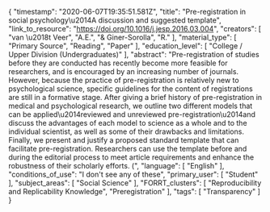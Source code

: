 {
    "timestamp": "2020-06-07T19:35:51.581Z",
    "title": "Pre-registration in social psychology\u2014A discussion and suggested template",
    "link_to_resource": "https://doi.org/10.1016/j.jesp.2016.03.004",
    "creators": [
        "van \u2018t Veer",
        "A.E.",
        "& Giner-Sorolla",
        "R."
    ],
    "material_type": [
        "Primary Source",
        "Reading",
        "Paper"
    ],
    "education_level": [
        "College / Upper Division (Undergraduates)"
    ],
    "abstract": "Pre-registration of studies before they are conducted has recently become more feasible for researchers, and is encouraged by an increasing number of journals. However, because the practice of pre-registration is relatively new to psychological science, specific guidelines for the content of registrations are still in a formative stage. After giving a brief history of pre-registration in medical and psychological research, we outline two different models that can be applied\u2014reviewed and unreviewed pre-registration\u2014and discuss the advantages of each model to science as a whole and to the individual scientist, as well as some of their drawbacks and limitations. Finally, we present and justify a proposed standard template that can facilitate pre-registration. Researchers can use the template before and during the editorial process to meet article requirements and enhance the robustness of their scholarly efforts. (",
    "language": [
        "English"
    ],
    "conditions_of_use": "I don't see any of these",
    "primary_user": [
        "Student"
    ],
    "subject_areas": [
        "Social Science"
    ],
    "FORRT_clusters": [
        "Reproducibility and Replicability Knowledge",
        "Preregistration"
    ],
    "tags": [
        "Transparency"
    ]
}
